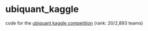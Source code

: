 # ubiquant_kaggle
code for the [ubiquant kaggle competition](https://www.kaggle.com/competitions/ubiquant-market-prediction) (rank: 20/2,893 teams)
